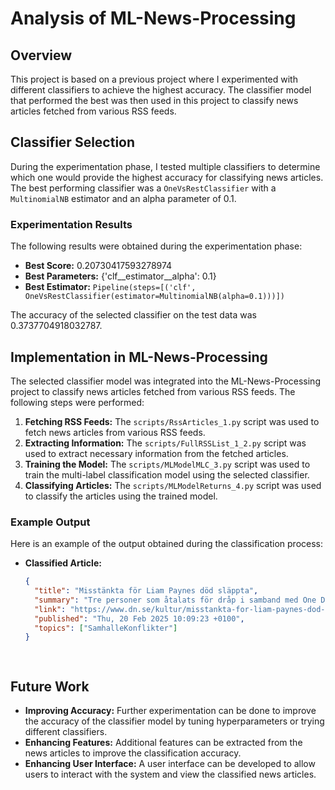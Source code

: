 # Analysis of ML-News-Processing

## Overview
This project is based on a previous project where I experimented with different classifiers to achieve the highest accuracy. The classifier model that performed the best was then used in this project to classify news articles fetched from various RSS feeds.

## Classifier Selection
During the experimentation phase, I tested multiple classifiers to determine which one would provide the highest accuracy for classifying news articles. The best performing classifier was a `OneVsRestClassifier` with a `MultinomialNB` estimator and an alpha parameter of 0.1.

### Experimentation Results
The following results were obtained during the experimentation phase:

- **Best Score:** 0.20730417593278974
- **Best Parameters:** {'clf__estimator__alpha': 0.1}
- **Best Estimator:** `Pipeline(steps=[('clf', OneVsRestClassifier(estimator=MultinomialNB(alpha=0.1)))])`

The accuracy of the selected classifier on the test data was 0.3737704918032787.

## Implementation in ML-News-Processing
The selected classifier model was integrated into the ML-News-Processing project to classify news articles fetched from various RSS feeds. The following steps were performed:

1. **Fetching RSS Feeds:** The `scripts/RssArticles_1.py` script was used to fetch news articles from various RSS feeds.
2. **Extracting Information:** The `scripts/FullRSSList_1_2.py` script was used to extract necessary information from the fetched articles.
3. **Training the Model:** The `scripts/MLModelMLC_3.py` script was used to train the multi-label classification model using the selected classifier.
4. **Classifying Articles:** The `scripts/MLModelReturns_4.py` script was used to classify the articles using the trained model.

### Example Output
Here is an example of the output obtained during the classification process:

- **Classified Article:**
  ```json
  {
    "title": "Misstänkta för Liam Paynes död släppta",
    "summary": "Tre personer som åtalats för dråp i samband med One Direction-stjärnan Liam Paynes död är inte längre misstänkta.",
    "link": "https://www.dn.se/kultur/misstankta-for-liam-paynes-dod-slappta/",
    "published": "Thu, 20 Feb 2025 10:09:23 +0100",
    "topics": ["SamhalleKonflikter"]
  }

    
## Future Work

- **Improving Accuracy:** Further experimentation can be done to improve the accuracy of the classifier model by tuning hyperparameters or trying different classifiers.
- **Enhancing Features:** Additional features can be extracted from the news articles to improve the classification accuracy.
- **Enhancing User Interface:** A user interface can be developed to allow users to interact with the system and view the classified news articles.

